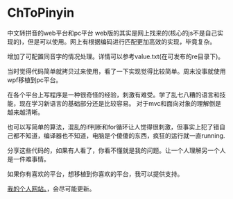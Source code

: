 # ChToPinyin
中文转拼音的web平台和pc平台
web版的其实是网上找来的(核心的js不是自己实现的)，但是可以使用。网上有根据编码进行匹配更加高效的实现，毕竟复杂。

增加了可配置同音字的情况处理。详情可以参考value.txt(在可发布的re目录下)。


当时觉得代码简单就拷贝过来使用，看了一下实现觉得比较简单。周末没事就使用wpf移植到pc平台。


在各个平台上写程序是一种很奇怪的经验，刺激有难受。学了乱七八糟的语言和技能，现在学习新语言的基础部分还是比较容易。
对于mvc和面向对象的理解倒是越来越清晰。



也可以写简单的算法，混乱的if判断和for循环让人觉得很刺激，但事实上犯了错自己都不知道，编译器也不知道，电脑是个傻傻的东西，疯狂的运行就一直running.

分享这些代码的，如果有人看了，你看不懂就是我的问题。让一个人理解另一个人是一件难事情。




如果你有喜欢的平台，想移植到你喜欢的平台，我可以提供支持。


[我的个人网站。](http://yfor.sinaapp.com/)，会尽可能更新。

